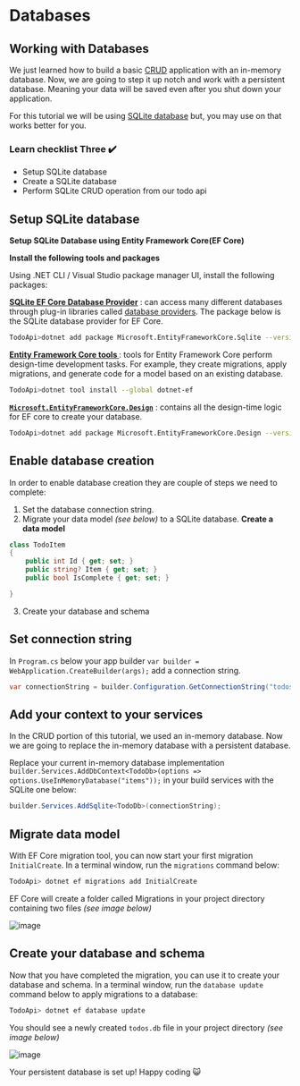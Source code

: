 # Databases

## Working with Databases

We just learned how to build a basic [CRUD](CRUD.md) application with an in-memory database. Now, we are going to step it up notch and work with a persistent database. Meaning your data will be saved even after you shut down your application.

 For this tutorial we will be using [SQLite database](https://www.sqlite.org/index.html) but, you may use on that works better for you. 

### Learn checklist Three ✔️
- Setup SQLite database
- Create a SQLite database
- Perform SQLite CRUD operation from our todo api

## Setup SQLite database
**Setup SQLite Database using Entity Framework Core(EF Core)**

**Install the following tools and packages**

Using .NET CLI / Visual Studio package manager UI, install the following packages:

**[SQLite EF Core Database Provider](https://www.nuget.org/packages/Microsoft.EntityFrameworkCore.Sqlite/6.0.0-preview.5.21301.9)** : can access many different databases through plug-in libraries called [database providers](https://docs.microsoft.com/en-us/ef/core/providers/?tabs=dotnet-core-cli). The package below is the SQLite database provider for EF Core.

```sh
TodoApi>dotnet add package Microsoft.EntityFrameworkCore.Sqlite --version 6.0.0-preview.6.21352.1
```

**[Entity Framework Core tools ](https://docs.microsoft.com/en-us/ef/core/cli/dotnet)**: tools for Entity Framework Core perform design-time development tasks. For example, they create migrations, apply migrations, and generate code for a model based on an existing database.

```sh
TodoApi>dotnet tool install --global dotnet-ef
```

**[`Microsoft.EntityFrameworkCore.Design`](https://www.nuget.org/packages/Microsoft.EntityFrameworkCore.Design/6.0.0-preview.5.21301.9)** : contains all the design-time logic for EF core to create your database.

```sh
TodoApi>dotnet add package Microsoft.EntityFrameworkCore.Design --version 6.0.0-preview.6.21352.1
```

## Enable database creation

In order to enable database creation they are couple of steps we need to complete:
1.  Set the database connection string.
2.  Migrate your data model *(see below)* to a SQLite database.
**Create a data model** 
```cs
class TodoItem
{
    public int Id { get; set; }
    public string? Item { get; set; }
    public bool IsComplete { get; set; }

}
```
3. Create your database and schema 


## Set connection string 

In `Program.cs` below your app builder `var builder = WebApplication.CreateBuilder(args);` add a connection string.

```cs 
var connectionString = builder.Configuration.GetConnectionString("todos") ?? "Data Source=todos.db";
```

## Add your context to your services

In the CRUD portion of this tutorial, we used an in-memory database. Now we are going to replace the in-memory database with a persistent database. 

Replace your current in-memory database implementation `builder.Services.AddDbContext<TodoDb>(options => options.UseInMemoryDatabase("items"));` in your build services with the SQLite one below: 

```cs 
builder.Services.AddSqlite<TodoDb>(connectionString);
```
## Migrate data model

With EF Core migration tool, you can now start your first migration `InitialCreate`.  In a terminal window, run the `migrations` command below:

```sh
TodoApi> dotnet ef migrations add InitialCreate
```

EF Core will create a folder called Migrations in your project directory containing two files *(see image below)*

![image](https://user-images.githubusercontent.com/2546640/128618497-8de76c16-cd38-48a8-9704-599c15d115f0.png)

## Create your database and schema
Now that you have completed the migration, you can use it to create your database and schema. In a terminal window, run the `database update` command below to apply migrations to a database:

```sh
TodoApi> dotnet ef database update
```
You should see a newly created `todos.db` file in your project directory *(see image below)*

![image](https://user-images.githubusercontent.com/2546640/128619644-e35bce93-0a87-4367-8790-0d09e837ba97.png)

Your persistent database is set up! Happy coding  😺 

